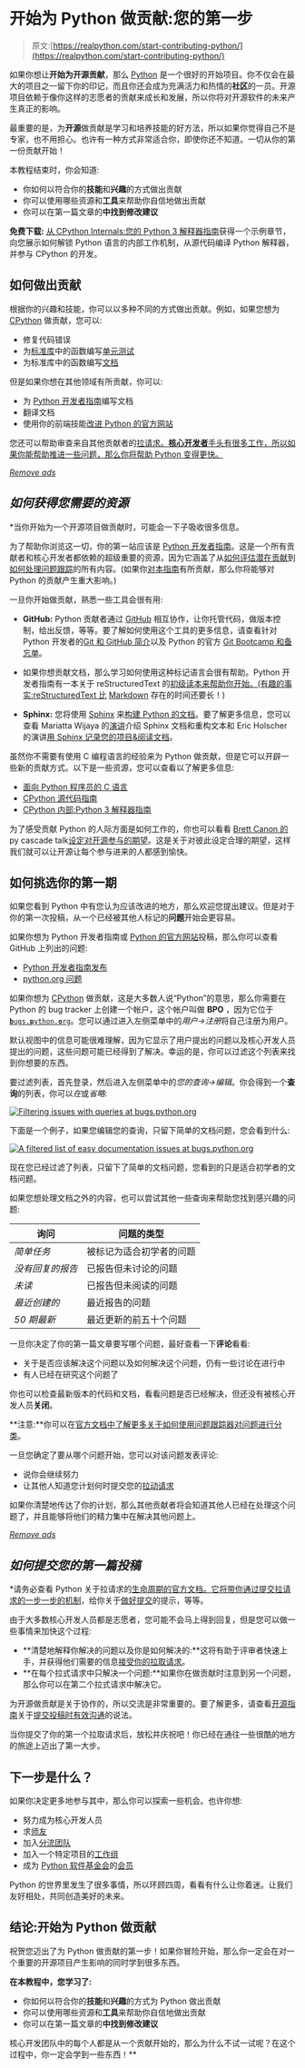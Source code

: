 # 开始为 Python 做贡献:您的第一步

> 原文:[https://realpython.com/start-contributing-python/](https://realpython.com/start-contributing-python/)

如果你想让**开始为开源贡献**，那么 [Python](https://github.com/python) 是一个很好的开始项目。你不仅会在最大的项目之一留下你的印记，而且你还会成为充满活力和热情的**社区**的一员。开源项目依赖于像你这样的志愿者的贡献来成长和发展，所以你将对开源软件的未来产生真正的影响。

最重要的是，为**开源**做贡献是学习和培养技能的好方法，所以如果你觉得自己不是专家，也不用担心。也许有一种方式非常适合你，即使你还不知道。一切从你的第一份贡献开始！

本教程结束时，你会知道:

*   你如何以符合你的**技能**和**兴趣**的方式做出贡献
*   你可以使用哪些资源和**工具**来帮助你自信地做出贡献
*   你可以在第一篇文章的**中找到修改建议**

**免费下载:** [从 CPython Internals:您的 Python 3 解释器指南](https://realpython.com/bonus/cpython-internals-sample/)获得一个示例章节，向您展示如何解锁 Python 语言的内部工作机制，从源代码编译 Python 解释器，并参与 CPython 的开发。

## 如何做出贡献

根据你的兴趣和技能，你可以以多种不同的方式做出贡献。例如，如果您想为 [CPython](https://github.com/python/cpython) 做贡献，您可以:

*   修复代码错误
*   为[标准库](https://docs.python.org/3/library/)中的函数编写[单元测试](https://realpython.com/python-testing/)
*   为标准库中的函数编写[文档](https://realpython.com/documenting-python-code/)

但是如果你想在其他领域有所贡献，你可以:

*   为 [Python 开发者指南](https://devguide.python.org/)编写文档
*   翻译文档
*   使用你的前端技能[改进 Python 的官方网站](https://github.com/python/pythondotorg)

您还可以帮助审查来自其他贡献者的[拉请求。**核心开发者**手头有很多工作，所以如果你能帮助推进一些问题，那么你将帮助 Python 变得更快。](https://github.com/python/cpython/pulls)

[*Remove ads*](/account/join/)

## *如何获得您需要的资源*

 *当你开始为一个开源项目做贡献时，可能会一下子吸收很多信息。

为了帮助你浏览这一切，你的第一站应该是 [Python 开发者指南](https://devguide.python.org/)。这是一个所有贡献者和核心开发者都依赖的超级重要的资源，因为它涵盖了从[如何评估潜在贡献](https://devguide.python.org/committing/)到[如何处理问题跟踪](https://devguide.python.org/tracker/)的所有内容。(如果你[对本指南](https://github.com/python/devguide)有所贡献，那么你将能够对 Python 的贡献产生重大影响。)

一旦你开始做贡献，熟悉一些工具会很有用:

*   **GitHub:** Python 贡献者通过 [GitHub](https://github.com/) 相互协作，让你托管代码，做版本控制，给出反馈，等等。要了解如何使用这个工具的更多信息，请查看针对 Python 开发者的[Git 和 GitHub 简介](https://realpython.com/python-git-github-intro/)以及 Python 的官方 [Git Bootcamp 和备忘单](https://devguide.python.org/gitbootcamp/)。

*   如果你想贡献文档，那么学习如何使用这种标记语言会很有帮助。Python 开发者指南有一本关于 reStructuredText 的[初级读本来帮助你开始。(有趣的事实:reStructuredText 比](https://devguide.python.org/documenting/?highlight=restructuredtext#restructuredtext-primer) [Markdown](https://en.wikipedia.org/wiki/Markdown) 存在的时间还要长！)

*   **Sphinx:** 您将使用 [Sphinx](https://pypi.org/project/Sphinx/) 来[构建 Python 的文档](https://devguide.python.org/documenting/?highlight=sphinx#building-the-documentation)。要了解更多信息，您可以查看 Mariatta Wijaya 的[演讲](https://realpython.com/interview-mariatta-wijaya/)介绍 Sphinx 文档和重构文本和 Eric Holscher 的演讲[用 Sphinx 记录您的项目&阅读文档](https://www.youtube.com/watch?v=hM4I58TA72g&lc=z13kszcxvuzcxpa3r23aibphiuiif3jax04&ab_channel=PyCon2016)。

虽然你不需要有使用 C 编程语言的经验来为 Python 做贡献，但是它可以开辟一些新的贡献方式。以下是一些资源，您可以查看以了解更多信息:

*   [面向 Python 程序员的 C 语言](https://realpython.com/c-for-python-programmers/)
*   [CPython 源代码指南](https://realpython.com/cpython-source-code-guide/)
*   [CPython 内部:Python 3 解释器指南](https://realpython.com/products/cpython-internals-book/)

为了感受贡献 Python 的人际方面是如何工作的，你也可以看看 [Brett Canon 的](https://realpython.com/podcasts/rpp/47/)py cascade talk[设定对开源参与的期望](https://www.youtube.com/watch?v=-Nk-8fSJM6I&ab_channel=PyCascades)。这是关于对彼此设定合理的期望，这样我们就可以让开源让每个参与进来的人都感到愉快。

## 如何挑选你的第一期

如果您看到 Python 中有您认为应该改进的地方，那么欢迎您提出建议。但是对于你的第一次投稿，从一个已经被其他人标记的**问题**开始会更容易。

如果你想为 Python 开发者指南或 [Python 的官方网站](https://www.python.org/)投稿，那么你可以查看 GitHub 上列出的问题:

*   [Python 开发者指南发布](https://github.com/python/devguide/issues)
*   [python.org 问题](https://github.com/python/pythondotorg/issues)

如果你想为 [CPython](https://github.com/python/cpython) 做贡献，这是大多数人说“Python”的意思，那么你需要在 Python 的 bug tracker 上创建一个帐户，这个帐户叫做 **BPO** ，因为它位于[**`b`**`ugs.`**`p`**`ython.`**`o`**`rg`](https://bugs.python.org/)。您可以通过进入左侧菜单中的*用户→注册*将自己注册为用户。

默认视图中的信息可能很难理解，因为它显示了用户提出的问题以及核心开发人员提出的问题，这些问题可能已经得到了解决。幸运的是，你可以过滤这个列表来找到你想要的东西。

要过滤列表，首先登录，然后进入左侧菜单中的*您的查询→编辑*。你会得到一个**查询**的列表，你可以*在*或*省略*:

[![Filtering issues with queries at bugs.python.org](../Images/57f581e23890842fb0288813a65ea51c.png)](https://files.realpython.com/media/Screen_Shot_2021-03-23_at_1.27.08_PM.e1e0c5aea57c.png)

下面是一个例子，如果您编辑您的查询，只留下简单的文档问题，您会看到什么:

[![A filtered list of easy documentation issues at bugs.python.org](../Images/9821e7ea2b0dfd9d80e61220217cfaa2.png)](https://files.realpython.com/media/Screen_Shot_2021-03-23_at_1.39.56_PM.c6cace4e910c.png)

现在您已经过滤了列表，只留下了简单的文档问题，您看到的只是适合初学者的文档问题。

如果您想处理文档之外的内容，也可以尝试其他一些查询来帮助您找到感兴趣的问题:

| 询问 | 问题的类型 |
| --- | --- |
| *简单任务* | 被标记为适合初学者的问题 |
| *没有回复的报告* | 已报告但未讨论的问题 |
| *未读* | 已报告但未阅读的问题 |
| *最近创建的* | 最近报告的问题 |
| *50 期最新* | 最近更新的前五十个问题 |

一旦你决定了你的第一篇文章要写哪个问题，最好查看一下**评论**看看:

*   关于是否应该解决这个问题以及如何解决这个问题，仍有一些讨论在进行中
*   有人已经在研究这个问题了

你也可以检查最新版本的代码和文档，看看问题是否已经解决，但还没有被核心开发人员**关闭**。

**注意:**你可以在[官方文档中了解更多关于如何使用问题跟踪器对问题进行分类](https://devguide.python.org/triaging/)。

一旦您确定了要从哪个问题开始，您可以对该问题发表评论:

*   说你会继续努力
*   让其他人知道您计划何时提交您的[拉动请求](https://docs.github.com/en/github/collaborating-with-issues-and-pull-requests/about-pull-requests)

如果你清楚地传达了你的计划，那么其他贡献者将会知道其他人已经在处理这个问题了，并且能够将他们的精力集中在解决其他问题上。

[*Remove ads*](/account/join/)

## *如何提交您的第一篇投稿*

 *请务必查看 Python 关于拉请求的[生命周期的官方文档。它将带你通过提交拉请求的](https://devguide.python.org/pullrequest/)[一步一步的机制](https://devguide.python.org/pullrequest/#step-by-step-guide)，给你关于[做好提交](https://devguide.python.org/pullrequest/#making-good-commits)的提示，等等。

由于大多数核心开发人员都是志愿者，您可能不会马上得到回复，但是您可以做一些事情来加快这个过程:

*   **清楚地解释你解决的问题以及你是如何解决的:**这将有助于评审者快速上手，并获得他们需要的信息[接受你的拉取请求](https://devguide.python.org/committing/)。
*   **在每个拉式请求中只解决一个问题:**如果你在做贡献时注意到另一个问题，那么你可以在第二个拉式请求中解决它。

为开源做贡献是关于协作的，所以交流是非常重要的。要了解更多，请查看[开源指南](https://opensource.guide)关于[提交投稿时有效沟通](https://opensource.guide/how-to-contribute/#how-to-submit-a-contribution)的说法。

当你提交了你的第一个拉取请求后，放松并庆祝吧！你已经在通往一些很酷的地方的旅途上迈出了第一大步。

## 下一步是什么？

如果你决定更多地参与其中，那么你可以探索一些机会。也许你想:

*   努力成为核心开发人员
*   求[师友](https://www.python.org/dev/core-mentorship/)
*   加入[分流团队](https://devguide.python.org/triaging/#becoming-a-member-of-the-python-triage-team)
*   加入一个特定项目的[工作组](https://www.python.org/psf/committees/)
*   成为 [Python 软件基金会](https://www.python.org/psf/)的[会员](https://pyfound.blogspot.com/2021/03/happy-anniversary-to-python-and-python.html)

Python 的世界里发生了很多事情，所以环顾四周，看看有什么让你着迷。让我们友好相处，共同创造美好的未来。

## 结论:开始为 Python 做贡献

祝贺您迈出了为 Python 做贡献的第一步！如果你冒险开始，那么你一定会在对一个重要的开源项目产生影响的同时学到很多东西。

**在本教程中，您学习了:**

*   你如何以符合你的**技能**和**兴趣**的方式为 Python 做出贡献
*   你可以使用哪些资源和**工具**来帮助你自信地做出贡献
*   你可以在第一篇文章的**中找到修改建议**

核心开发团队中的每个人都是从一个贡献开始的，那么为什么不试一试呢？在这个过程中，你一定会学到一些东西！**